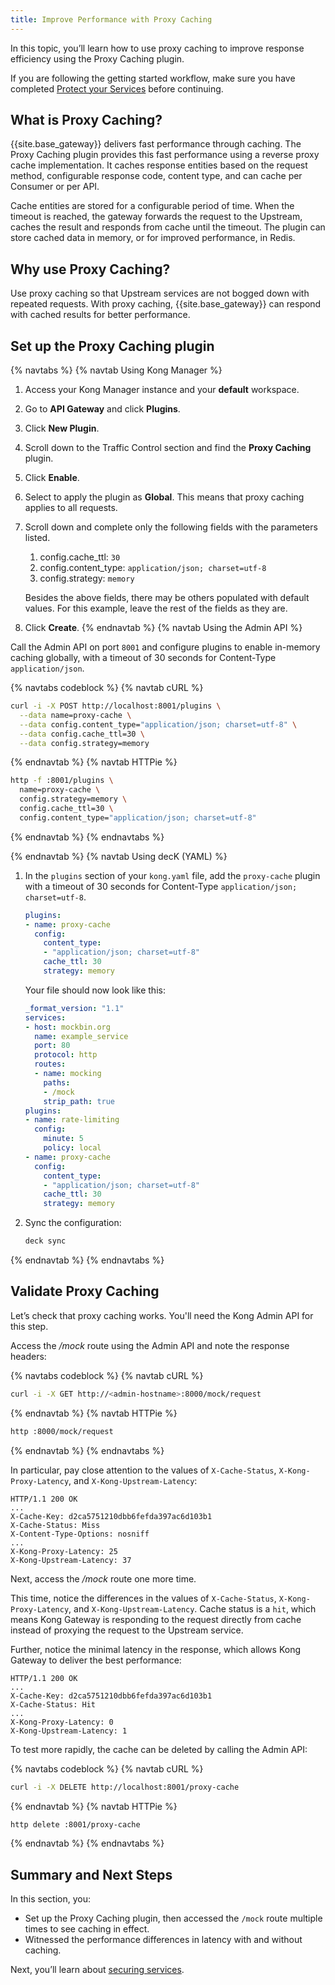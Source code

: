 ```yaml
---
title: Improve Performance with Proxy Caching
---
```


In this topic, you’ll learn how to use proxy caching to improve response efficiency using the Proxy Caching plugin.

If you are following the getting started workflow, make sure you have completed [Protect your Services](/gateway/{{page.kong_version}}/get-started/comprehensive/protect-services/) before continuing.

## What is Proxy Caching?

{{site.base_gateway}} delivers fast performance through caching. The Proxy Caching plugin provides this fast performance using a reverse proxy cache implementation. It caches response entities based on the request method, configurable response code, content type, and can cache per Consumer or per API.

Cache entities are stored for a configurable period of time. When the timeout is reached, the gateway forwards the request to the Upstream, caches the result and responds from cache until the timeout. The plugin can store cached data in memory, or for improved performance, in Redis.

## Why use Proxy Caching?

Use proxy caching so that Upstream services are not bogged down with repeated requests. With proxy caching, {{site.base_gateway}} can respond with cached results for better performance.

## Set up the Proxy Caching plugin

{% navtabs %}
{% navtab Using Kong Manager %}

1. Access your Kong Manager instance and your **default** workspace.

2. Go to **API Gateway** and click **Plugins**.

3. Click **New Plugin**.

4. Scroll down to the Traffic Control section and find the **Proxy Caching** plugin.

5. Click **Enable**.

6. Select to apply the plugin as **Global**. This means that proxy caching applies to all requests.

7. Scroll down and complete only the following fields with the parameters listed.
    1. config.cache_ttl: `30`
    2. config.content_type: `application/json; charset=utf-8`
    3. config.strategy: `memory`

    Besides the above fields, there may be others populated with default values. For this example, leave the rest of the fields as they are.

8. Click **Create**.
{% endnavtab %}
{% navtab Using the Admin API %}

Call the Admin API on port `8001` and configure plugins to enable in-memory caching globally, with a timeout of 30 seconds for Content-Type `application/json`.

<!-- codeblock tabs -->
{% navtabs codeblock %}
{% navtab cURL %}
```sh
curl -i -X POST http://localhost:8001/plugins \
  --data name=proxy-cache \
  --data config.content_type="application/json; charset=utf-8" \
  --data config.cache_ttl=30 \
  --data config.strategy=memory
```
{% endnavtab %}
{% navtab HTTPie %}
```sh
http -f :8001/plugins \
  name=proxy-cache \
  config.strategy=memory \
  config.cache_ttl=30 \
  config.content_type="application/json; charset=utf-8"
```
{% endnavtab %}
{% endnavtabs %}
<!-- end codeblock tabs -->

{% endnavtab %}
{% navtab Using decK (YAML) %}

1. In the `plugins` section of your `kong.yaml` file, add the `proxy-cache`
plugin with a timeout of 30 seconds for Content-Type
`application/json; charset=utf-8`.

    ``` yaml
    plugins:
    - name: proxy-cache
      config:
        content_type:
        - "application/json; charset=utf-8"
        cache_ttl: 30
        strategy: memory
    ```

    Your file should now look like this:

    ``` yaml
    _format_version: "1.1"
    services:
    - host: mockbin.org
      name: example_service
      port: 80
      protocol: http
      routes:
      - name: mocking
        paths:
        - /mock
        strip_path: true
    plugins:
    - name: rate-limiting
      config:
        minute: 5
        policy: local
    - name: proxy-cache
      config:
        content_type:
        - "application/json; charset=utf-8"
        cache_ttl: 30
        strategy: memory
    ```

2. Sync the configuration:

    ```bash
    deck sync
    ```

{% endnavtab %}
{% endnavtabs %}


## Validate Proxy Caching

Let’s check that proxy caching works. You'll need the Kong Admin API for this
step.

Access the */mock* route using the Admin API and note the response headers:

<!-- codeblock tabs -->
{% navtabs codeblock %}
{% navtab cURL %}
```sh
curl -i -X GET http://<admin-hostname>:8000/mock/request
```
{% endnavtab %}
{% navtab HTTPie %}
```sh
http :8000/mock/request
```
{% endnavtab %}
{% endnavtabs %}
<!-- end codeblock tabs -->

In particular, pay close attention to the values of `X-Cache-Status`, `X-Kong-Proxy-Latency`, and `X-Kong-Upstream-Latency`:
```
HTTP/1.1 200 OK
...
X-Cache-Key: d2ca5751210dbb6fefda397ac6d103b1
X-Cache-Status: Miss
X-Content-Type-Options: nosniff
...
X-Kong-Proxy-Latency: 25
X-Kong-Upstream-Latency: 37
```

Next, access the */mock* route one more time.

This time, notice the differences in the values of `X-Cache-Status`, `X-Kong-Proxy-Latency`, and `X-Kong-Upstream-Latency`. Cache status is a `hit`, which means Kong Gateway is responding to the request directly from cache instead of proxying the request to the Upstream service.

Further, notice the minimal latency in the response, which allows Kong Gateway to deliver the best performance:

```
HTTP/1.1 200 OK
...
X-Cache-Key: d2ca5751210dbb6fefda397ac6d103b1
X-Cache-Status: Hit
...
X-Kong-Proxy-Latency: 0
X-Kong-Upstream-Latency: 1
```

To test more rapidly, the cache can be deleted by calling the Admin API:

<!-- codeblock tabs -->
{% navtabs codeblock %}
{% navtab cURL %}
```sh
curl -i -X DELETE http://localhost:8001/proxy-cache
```
{% endnavtab %}
{% navtab HTTPie %}
```sh
http delete :8001/proxy-cache
```
{% endnavtab %}
{% endnavtabs %}
<!-- end codeblock tabs -->

## Summary and Next Steps

In this section, you:

* Set up the Proxy Caching plugin, then accessed the `/mock` route multiple times to see caching in effect.
* Witnessed the performance differences in latency with and without caching.

Next, you’ll learn about [securing services](/gateway/{{page.kong_version}}/get-started/comprehensive/secure-services/).
